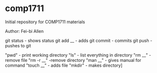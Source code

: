 # comp1711
Initial repository for COMP1711 materials

Author: Fei-bi Allen

git status - shows status
git add __ - adds 
git commit -  commits 
git push   - pushes to git

"pwd" - print working directory
"ls" - list everything in directory
"rm __" - remove file
"rm -r __" -remove directory
"man __" - gives manual for command
"touch __" - adds file
"mkdir" - makes directory]

